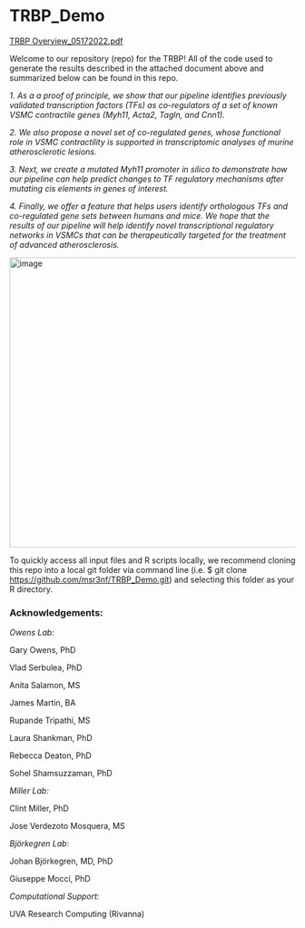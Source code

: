 # TRBP_Demo
[TRBP Overview_05172022.pdf](https://github.com/msr3nf/TRBP_Demo/files/8719290/TRBP.Overview_05172022.pdf)

Welcome to our repository (repo) for the TRBP! All of the code used to generate the results described in the attached document above and summarized below can be found in this repo. 

*1. As a a proof of principle, we show that our pipeline identifies previously validated transcription factors (TFs) as co-regulators of
a set of known VSMC contractile genes (Myh11, Acta2, Tagln, and Cnn1).* 

*2. We also propose a novel set of
co-regulated genes, whose functional role in VSMC contractility is supported in transcriptomic analyses of
murine atherosclerotic lesions.* 

*3. Next, we create a mutated Myh11 promoter in silico to demonstrate how our
pipeline can help predict changes to TF regulatory mechanisms after mutating cis elements in genes of
interest.* 

*4. Finally, we offer a feature that helps users identify orthologous TFs and co-regulated gene sets
between humans and mice. We hope that the results of our pipeline will help identify novel transcriptional
regulatory networks in VSMCs that can be therapeutically targeted for the treatment of advanced
atherosclerosis.*

<img width="511" alt="image" src="https://user-images.githubusercontent.com/62672439/169460026-f479ba43-4e16-43bc-942c-daf4b5f7d57b.png">

To quickly access all input files and R scripts locally, we recommend cloning this repo into a local git folder via command line (i.e. $ git clone https://github.com/msr3nf/TRBP_Demo.git) and selecting this folder as your R directory.


### **Acknowledgements:**

*Owens Lab:*

Gary Owens, PhD

Vlad Serbulea, PhD

Anita Salamon, MS

James Martin, BA

Rupande Tripathi, MS

Laura Shankman, PhD

Rebecca Deaton, PhD

Sohel Shamsuzzaman, PhD


*Miller Lab:* 

Clint Miller, PhD

Jose Verdezoto Mosquera, MS


*Björkegren Lab:*

Johan Björkegren, MD, PhD

Giuseppe Mocci, PhD


*Computational Support:*

UVA Research Computing (Rivanna) 


